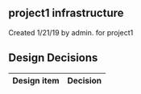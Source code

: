 ## project1 infrastructure

Created 1/21/19 by admin. for project1


## Design Decisions
| Design item                | Decision|
| :----------------------------------- | :--------------------------------------------------------------------------------|
